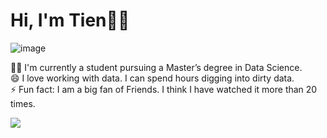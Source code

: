 # Hi, I'm Tien👋:handshake: 

![image](https://user-images.githubusercontent.com/34051678/172893029-1d140de7-ebee-47d7-ab0a-79a282f850fc.png)
  
🧑‍🎓 I'm currently a student pursuing a Master’s degree in Data Science.  
😄 I love working with data. I can spend hours digging into dirty data.   
⚡ Fun fact: I am a big fan of Friends. I think I have watched it more than 20 times.

<img align="center" src="https://github-readme-stats.vercel.app/api/<CARD_TYPE>/?username=<USERNAME>&theme=<THEME_NAME>" />
<!--
**4tiennguyen/4tiennguyen** is a ✨ _special_ ✨ repository because its `README.md` (this file) appears on your GitHub profile.

Here are some ideas to get you started:

- 🔭 I’m currently working on ...
- 🌱 I’m currently learning ...
- 👯 I’m looking to collaborate on ...
- 🤔 I’m looking for help with ...
- 💬 Ask me about ...
- 📫 How to reach me: ...
- 😄 Pronouns: ...
-  ...
-->
